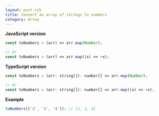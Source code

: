 ```yaml
---
layout: post.njk
title: Convert an array of strings to numbers
category: Array
---
```


**JavaScript version**

```js
const toNumbers = (arr) => arr.map(Number);

// Or
const toNumbers = (arr) => arr.map((x) => +x);
```

**TypeScript version**

```js
const toNumbers = (arr: string[]): number[] => arr.map(Number);

// Or
const toNumbers = (arr: string[]): number[] => arr.map((x) => +x);
```

**Example**

```js
toNumbers(['2', '3', '4']); // [2, 3, 4]
```
